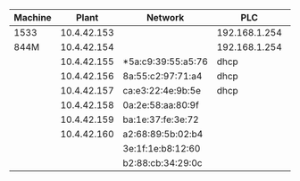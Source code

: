 
|Machine|    Plant    |Network            |     PLC       | Network           |
|-------|-------------|-------------------|---------------|-------------------|
| 1533  | 10.4.42.153 |                   | 192.168.1.254 |                   |
| 844M  | 10.4.42.154 |                   | 192.168.1.254 |                   |
|       | 10.4.42.155 |*5a:c9:39:55:a5:76 |      dhcp     |*9a:c1:b1:ad:af:6f |
|       | 10.4.42.156 | 8a:55:c2:97:71:a4 |      dhcp     | b2:9b:94:69:be:1b |
|       | 10.4.42.157 | ca:e3:22:4e:9b:5e |      dhcp     | 66:7f:16:99:6c:c2 |
|       | 10.4.42.158 | 0a:2e:58:aa:80:9f |               | 5e:8e:92:06:8c:72 |
|       | 10.4.42.159 | ba:1e:37:fe:3e:72 |               | be:4b:39:09:00:20 |
|       | 10.4.42.160 | a2:68:89:5b:02:b4 |               | 66:3f:7e:15:db:80 |
|       |             | 3e:1f:1e:b8:12:60 |               |	36:94:3b:3e:fa:3b |
|       |             | b2:88:cb:34:29:0c |               | a2:0b:69:0f:c6:de |